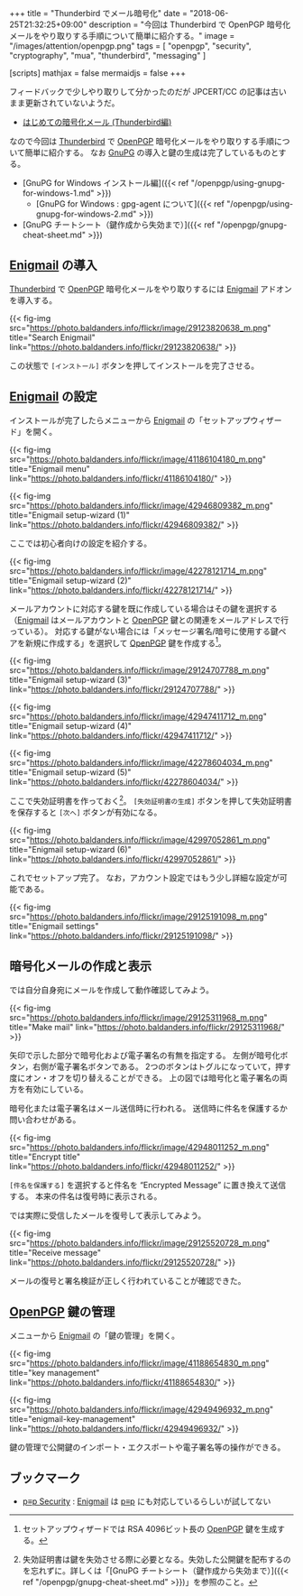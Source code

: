 +++
title = "Thunderbird でメール暗号化"
date = "2018-06-25T21:32:25+09:00"
description = "今回は Thunderbird で OpenPGP 暗号化メールをやり取りする手順について簡単に紹介する。"
image = "/images/attention/openpgp.png"
tags = [ "openpgp", "security", "cryptography", "mua", "thunderbird", "messaging" ]

[scripts]
  mathjax = false
  mermaidjs = false
+++

フィードバックで少しやり取りして分かったのだが JPCERT/CC の記事は古いまま更新されていないようだ。

- [はじめての暗号化メール (Thunderbird編)](https://www.jpcert.or.jp/magazine/security/pgpquick.html)

なので今回は [Thunderbird] で [OpenPGP] 暗号化メールをやり取りする手順について簡単に紹介する。
なお [GnuPG] の導入と鍵の生成は完了しているものとする。

- [GnuPG for Windows インストール編]({{< ref "/openpgp/using-gnupg-for-windows-1.md" >}})
    - [GnuPG for Windows : gpg-agent について]({{< ref "/openpgp/using-gnupg-for-windows-2.md" >}})
- [GnuPG チートシート（鍵作成から失効まで）]({{< ref "/openpgp/gnupg-cheat-sheet.md" >}})

## [Enigmail] の導入

[Thunderbird] で [OpenPGP] 暗号化メールをやり取りするには [Enigmail] アドオンを導入する。

{{< fig-img src="https://photo.baldanders.info/flickr/image/29123820638_m.png" title="Search Enigmail" link="https://photo.baldanders.info/flickr/29123820638/" >}}

この状態で `[インストール]` ボタンを押してインストールを完了させる。

## [Enigmail] の設定

インストールが完了したらメニューから [Enigmail] の「セットアップウィザード」を開く。

{{< fig-img src="https://photo.baldanders.info/flickr/image/41186104180_m.png" title="Enigmail menu" link="https://photo.baldanders.info/flickr/41186104180/" >}}

{{< fig-img src="https://photo.baldanders.info/flickr/image/42946809382_m.png" title="Enigmail setup-wizard (1)" link="https://photo.baldanders.info/flickr/42946809382/" >}}

ここでは初心者向けの設定を紹介する。

{{< fig-img src="https://photo.baldanders.info/flickr/image/42278121714_m.png" title="Enigmail setup-wizard (2)" link="https://photo.baldanders.info/flickr/42278121714/" >}}

メールアカウントに対応する鍵を既に作成している場合はその鍵を選択する（[Enigmail] はメールアカウントと [OpenPGP] 鍵との関連をメールアドレスで行っている）。
対応する鍵がない場合には「メッセージ署名/暗号に使用する鍵ペアを新規に作成する」を選択して [OpenPGP] 鍵を作成する[^key1]。

[^key1]: セットアップウィザードでは RSA 4096ビット長の [OpenPGP] 鍵を生成する。

{{< fig-img src="https://photo.baldanders.info/flickr/image/29124707788_m.png" title="Enigmail setup-wizard (3)" link="https://photo.baldanders.info/flickr/29124707788/" >}}

{{< fig-img src="https://photo.baldanders.info/flickr/image/42947411712_m.png" title="Enigmail setup-wizard (4)" link="https://photo.baldanders.info/flickr/42947411712/" >}}

{{< fig-img src="https://photo.baldanders.info/flickr/image/42278604034_m.png" title="Enigmail setup-wizard (5)" link="https://photo.baldanders.info/flickr/42278604034/" >}}

ここで失効証明書を作っておく[^rvk1]。
`[失効証明書の生成]` ボタンを押して失効証明書を保存すると `[次へ]` ボタンが有効になる。

[^rvk1]: 失効証明書は鍵を失効させる際に必要となる。失効した公開鍵を配布するのを忘れずに。詳しくは「[GnuPG チートシート（鍵作成から失効まで）]({{< ref "/openpgp/gnupg-cheat-sheet.md" >}})」を参照のこと。

{{< fig-img src="https://photo.baldanders.info/flickr/image/42997052861_m.png" title="Enigmail setup-wizard (6)" link="https://photo.baldanders.info/flickr/42997052861/" >}}

これでセットアップ完了。
なお，アカウント設定ではもう少し詳細な設定が可能である。

{{< fig-img src="https://photo.baldanders.info/flickr/image/29125191098_m.png" title="Enigmail settings" link="https://photo.baldanders.info/flickr/29125191098/" >}}

## 暗号化メールの作成と表示

では自分自身宛にメールを作成して動作確認してみよう。

{{< fig-img src="https://photo.baldanders.info/flickr/image/29125311968_m.png" title="Make mail" link="https://photo.baldanders.info/flickr/29125311968/" >}}

矢印で示した部分で暗号化および電子署名の有無を指定する。
左側が暗号化ボタン，右側が電子署名ボタンである。
2つのボタンはトグルになっていて，押す度にオン・オフを切り替えることができる。
上の図では暗号化と電子署名の両方を有効にしている。

暗号化または電子署名はメール送信時に行われる。
送信時に件名を保護するか問い合わせがある。

{{< fig-img src="https://photo.baldanders.info/flickr/image/42948011252_m.png" title="Encrypt title" link="https://photo.baldanders.info/flickr/42948011252/" >}}

`[件名を保護する]` を選択すると件名を “Encrypted Message” に置き換えて送信する。
本来の件名は復号時に表示される。

では実際に受信したメールを復号して表示してみよう。

{{< fig-img src="https://photo.baldanders.info/flickr/image/29125520728_m.png" title="Receive message" link="https://photo.baldanders.info/flickr/29125520728/" >}}

メールの復号と署名検証が正しく行われていることが確認できた。

## [OpenPGP] 鍵の管理

メニューから [Enigmail] の「鍵の管理」を開く。

{{< fig-img src="https://photo.baldanders.info/flickr/image/41188654830_m.png" title="key management" link="https://photo.baldanders.info/flickr/41188654830/" >}}

{{< fig-img src="https://photo.baldanders.info/flickr/image/42949496932_m.png" title="enigmail-key-management" link="https://photo.baldanders.info/flickr/42949496932/" >}}

鍵の管理で公開鍵のインポート・エクスポートや電子署名等の操作ができる。

## ブックマーク

- [p≡p Security](https://www.pep.security/) : [Enigmail] は [p≡p] にも対応しているらしいが試してない

[OpenPGP]: http://openpgp.org/
[RFC 4880]: https://tools.ietf.org/html/rfc4880 "RFC 4880 - OpenPGP Message Format"
[RFC 4880bis]: https://datatracker.ietf.org/doc/draft-ietf-openpgp-rfc4880bis/ "draft-ietf-openpgp-rfc4880bis - OpenPGP Message Format"
[GnuPG]: https://gnupg.org/ "The GNU Privacy Guard"
[Thunderbird]: https://www.thunderbird.net/ "Thunderbird — Software made to make email easier. — Mozilla"
[Enigmail]: https://addons.mozilla.org/thunderbird/addon/enigmail/ "Enigmail :: Add-ons for Thunderbird"
[p≡p]: https://www.pep.security/ "p≡p Security"
